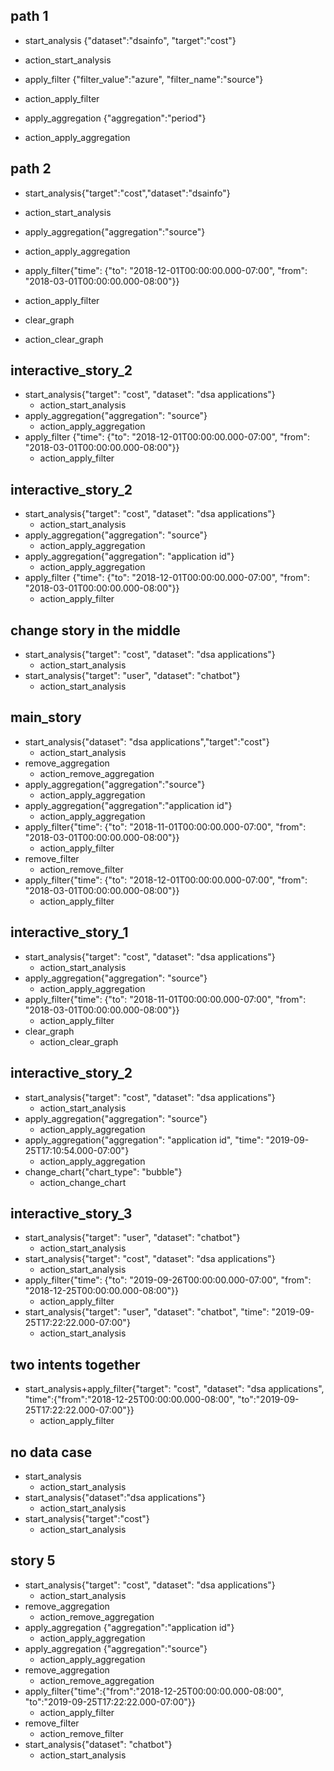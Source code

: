 ## path 1
* start_analysis {"dataset":"dsainfo", "target":"cost"}
 - action_start_analysis
* apply_filter {"filter_value":"azure", "filter_name":"source"}
 - action_apply_filter
* apply_aggregation {"aggregation":"period"}
 - action_apply_aggregation

## path 2

* start_analysis{"target":"cost","dataset":"dsainfo"}
 - action_start_analysis
* apply_aggregation{"aggregation":"source"}
 - action_apply_aggregation
* apply_filter{"time": {"to": "2018-12-01T00:00:00.000-07:00", "from": "2018-03-01T00:00:00.000-08:00"}}
 - action_apply_filter
* clear_graph
 - action_clear_graph

## interactive_story_2
* start_analysis{"target": "cost", "dataset": "dsa applications"}
    - action_start_analysis
* apply_aggregation{"aggregation": "source"}
    - action_apply_aggregation
* apply_filter {"time": {"to": "2018-12-01T00:00:00.000-07:00", "from": "2018-03-01T00:00:00.000-08:00"}}
    - action_apply_filter

## interactive_story_2
* start_analysis{"target": "cost", "dataset": "dsa applications"}
    - action_start_analysis
* apply_aggregation{"aggregation": "source"}
    - action_apply_aggregation
* apply_aggregation{"aggregation": "application id"}
    - action_apply_aggregation
* apply_filter {"time": {"to": "2018-12-01T00:00:00.000-07:00", "from": "2018-03-01T00:00:00.000-08:00"}}
    - action_apply_filter


## change story in the middle
* start_analysis{"target": "cost", "dataset": "dsa applications"}
    - action_start_analysis
* start_analysis{"target": "user", "dataset": "chatbot"}
    - action_start_analysis


## main_story
* start_analysis{"dataset": "dsa applications","target":"cost"}
    - action_start_analysis
* remove_aggregation
    - action_remove_aggregation
* apply_aggregation{"aggregation":"source"}
    - action_apply_aggregation
* apply_aggregation{"aggregation":"application id"}
    - action_apply_aggregation
* apply_filter{"time": {"to": "2018-11-01T00:00:00.000-07:00", "from": "2018-03-01T00:00:00.000-08:00"}}
    - action_apply_filter
* remove_filter
    - action_remove_filter
* apply_filter{"time": {"to": "2018-12-01T00:00:00.000-07:00", "from": "2018-03-01T00:00:00.000-08:00"}}
    - action_apply_filter



## interactive_story_1
* start_analysis{"target": "cost", "dataset": "dsa applications"}
    - action_start_analysis
* apply_aggregation{"aggregation": "source"}
    - action_apply_aggregation
* apply_filter{"time": {"to": "2018-11-01T00:00:00.000-07:00", "from": "2018-03-01T00:00:00.000-08:00"}}
    - action_apply_filter
* clear_graph
    - action_clear_graph

## interactive_story_2
* start_analysis{"target": "cost", "dataset": "dsa applications"}
    - action_start_analysis
* apply_aggregation{"aggregation": "source"}
    - action_apply_aggregation
* apply_aggregation{"aggregation": "application id", "time": "2019-09-25T17:10:54.000-07:00"}
    - action_apply_aggregation
* change_chart{"chart_type": "bubble"}
    - action_change_chart

## interactive_story_3
* start_analysis{"target": "user", "dataset": "chatbot"}
    - action_start_analysis
* start_analysis{"target": "cost", "dataset": "dsa applications"}
    - action_start_analysis
* apply_filter{"time": {"to": "2019-09-26T00:00:00.000-07:00", "from": "2018-12-25T00:00:00.000-08:00"}}
    - action_apply_filter
* start_analysis{"target": "user", "dataset": "chatbot", "time": "2019-09-25T17:22:22.000-07:00"}
    - action_start_analysis

## two intents together
* start_analysis+apply_filter{"target": "cost", "dataset": "dsa applications", "time":{"from":"2018-12-25T00:00:00.000-08:00", "to":"2019-09-25T17:22:22.000-07:00"}}
    - action_apply_filter

## no data case
* start_analysis
   - action_start_analysis
* start_analysis{"dataset":"dsa applications"}
   - action_start_analysis
* start_analysis{"target":"cost"}
   - action_start_analysis

## story 5
* start_analysis{"target": "cost", "dataset": "dsa applications"}
   - action_start_analysis
* remove_aggregation
   - action_remove_aggregation
* apply_aggregation {"aggregation":"application id"}
   - action_apply_aggregation
* apply_aggregation {"aggregation":"source"}
   - action_apply_aggregation
* remove_aggregation
   - action_remove_aggregation
* apply_filter{"time":{"from":"2018-12-25T00:00:00.000-08:00", "to":"2019-09-25T17:22:22.000-07:00"}}
   - action_apply_filter
* remove_filter
   - action_remove_filter
* start_analysis{"dataset": "chatbot"}
   - action_start_analysis
